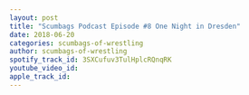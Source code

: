 ```yaml
---
layout: post
title: "Scumbags Podcast Episode #8 One Night in Dresden"
date: 2018-06-20
categories: scumbags-of-wrestling
author: scumbags-of-wrestling
spotify_track_id: 3SXCufuv3TulHplcRQnqRK
youtube_video_id: 
apple_track_id: 
---
```

